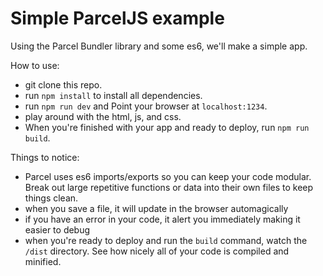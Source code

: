 # Simple ParcelJS example

Using the Parcel Bundler library and some es6, we'll make a simple app.

How to use: 
* git clone this repo.
* run `npm install` to install all dependencies. 
* run `npm run dev` and Point your browser at `localhost:1234`.
* play around with the html, js, and css. 
* When you're finished with your app and ready to deploy, run `npm run build`.

Things to notice:
* Parcel uses es6 imports/exports so you can keep your code modular. Break out large repetitive functions or data into their own files to keep things clean.
* when you save a file, it will update in the browser automagically
* if you have an error in your code, it alert you immediately making it easier to debug
* when you're ready to deploy and run the `build` command, watch the `/dist` directory. See how nicely all of your code is compiled and minified.